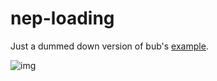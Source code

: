 # nep-loading
Just a dummed down version of bub's [example](https://github.com/citizenfx/cfx-server-data/tree/master/resources/%5Btest%5D/example-loadscreen).

![img](https://i.imgur.com/5Qldygx.png)
